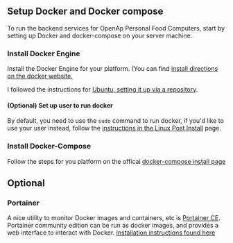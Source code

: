 ## Setup Docker and Docker compose

To run the backend services for OpenAp Personal Food Computers, start by setting up Docker and docker-compose on your server machine.

### Install Docker Engine

Install the Docker Engine for your platform. (You can find [install directions on the docker website.](https://docs.docker.com/engine/install/)

I followed the instructions for [Ubuntu, setting it up via a repository](https://docs.docker.com/engine/install/ubuntu/#install-using-the-repository).

#### (Optional) Set up user to run docker
By default, you need to use the `sudo` command to run docker, if you'd like to use your user instead, follow the [instructions in the Linux Post Install](https://docs.docker.com/engine/install/linux-postinstall/) page.

### Install Docker-Compose
Follow the steps for you platform on the offical [docker-compose install page](https://docs.docker.com/compose/install/#install-compose)

## Optional 

### Portainer
A nice utility to monitor Docker images and containers, etc is [Portainer CE](https://www.portainer.io/products-services/portainer-community-edition/). Portainer community edition can be run as docker images, and provides a web interface to interact with Docker. [Installation instructions found here](https://www.portainer.io/installation/)
